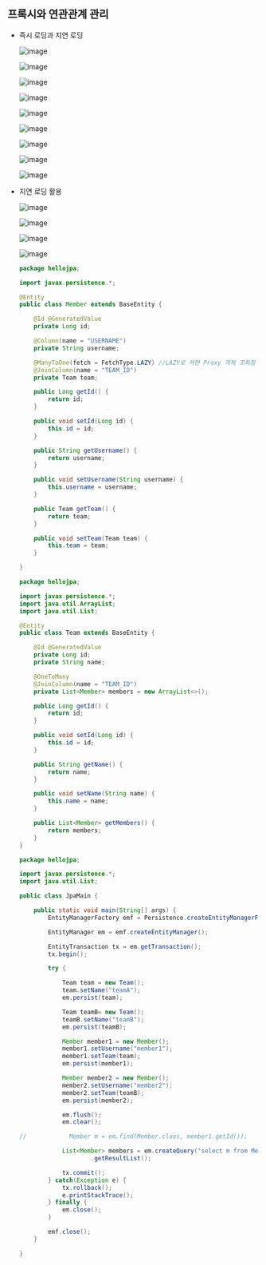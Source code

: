 ## **프록시와 연관관계 관리**
  * 즉시 로딩과 지연 로딩
    
    ![image](https://user-images.githubusercontent.com/79301439/173802656-63d899b9-2adb-45c5-8c18-93dd1fbbb5bd.png)
    
    ![image](https://user-images.githubusercontent.com/79301439/173802734-31bcf64b-63aa-4a49-aea4-2b6d70a65ccb.png)
    
    ![image](https://user-images.githubusercontent.com/79301439/173802775-ca943de0-9dcd-4774-8a26-ed3545698ea4.png)
    
    ![image](https://user-images.githubusercontent.com/79301439/173802844-bfcdf246-e277-4fde-b8e7-e55977308cd4.png)
    
    ![image](https://user-images.githubusercontent.com/79301439/173802922-ffe0fb3b-6c20-4953-b344-739aff123416.png)
    
    ![image](https://user-images.githubusercontent.com/79301439/173802993-9eda10d2-eded-4461-85ba-10921486440d.png)
    
    ![image](https://user-images.githubusercontent.com/79301439/173803045-07a81989-6a6b-469e-9b00-f91241fbb19b.png)
    
    ![image](https://user-images.githubusercontent.com/79301439/173803099-16e9a656-7ca8-4ac5-80ab-37872fa5e461.png)
    
    ![image](https://user-images.githubusercontent.com/79301439/173803161-b52c2773-e584-4944-9b1e-7ebb837b509a.png)
    
  * 지연 로딩 활용
    
    ![image](https://user-images.githubusercontent.com/79301439/173803281-e52fd782-ca29-4bff-9a0a-4b500269ed02.png)
    
    ![image](https://user-images.githubusercontent.com/79301439/173803330-78bcea84-2434-45fe-a724-7e6e4b1bb73e.png)
    
    ![image](https://user-images.githubusercontent.com/79301439/173803379-ca4b43be-c3c6-4327-9098-ebfa3979b39f.png)
    
    ![image](https://user-images.githubusercontent.com/79301439/173803437-14d135be-22e0-418b-aa8a-f048c80256b5.png)
    
    ```java
    package hellojpa;

    import javax.persistence.*;

    @Entity
    public class Member extends BaseEntity {

        @Id @GeneratedValue
        private Long id;

        @Column(name = "USERNAME")
        private String username;

        @ManyToOne(fetch = FetchType.LAZY) //LAZY로 하면 Proxy 객체 조회함 (쿼리가 바로 안나감)
        @JoinColumn(name = "TEAM_ID")
        private Team team;

        public Long getId() {
            return id;
        }

        public void setId(Long id) {
            this.id = id;
        }

        public String getUsername() {
            return username;
        }

        public void setUsername(String username) {
            this.username = username;
        }

        public Team getTeam() {
            return team;
        }

        public void setTeam(Team team) {
            this.team = team;
        }

    }
    ```
    
    ```java
    package hellojpa;

    import javax.persistence.*;
    import java.util.ArrayList;
    import java.util.List;

    @Entity
    public class Team extends BaseEntity {

        @Id @GeneratedValue
        private Long id;
        private String name;

        @OneToMany
        @JoinColumn(name = "TEAM_ID")
        private List<Member> members = new ArrayList<>();

        public Long getId() {
            return id;
        }

        public void setId(Long id) {
            this.id = id;
        }

        public String getName() {
            return name;
        }

        public void setName(String name) {
            this.name = name;
        }

        public List<Member> getMembers() {
            return members;
        }
    }
    ```
    
    ```java
    package hellojpa;

    import javax.persistence.*;
    import java.util.List;

    public class JpaMain {

        public static void main(String[] args) {
            EntityManagerFactory emf = Persistence.createEntityManagerFactory("hello");

            EntityManager em = emf.createEntityManager();

            EntityTransaction tx = em.getTransaction();
            tx.begin();

            try {

                Team team = new Team();
                team.setName("teamA");
                em.persist(team);

                Team teamB= new Team();
                teamB.setName("teamB");
                em.persist(teamB);

                Member member1 = new Member();
                member1.setUsername("member1");
                member1.setTeam(team);
                em.persist(member1);

                Member member2 = new Member();
                member2.setUsername("member2");
                member2.setTeam(teamB);
                em.persist(member2);

                em.flush();
                em.clear();

    //            Member m = em.find(Member.class, member1.getId());

                List<Member> members = em.createQuery("select m from Member m join fetch m.team", Member.class)
                        .getResultList();

                tx.commit();
            } catch(Exception e) {
                tx.rollback();
                e.printStackTrace();
            } finally {
                em.close();
            }

            emf.close();
        }

    }
    ```
